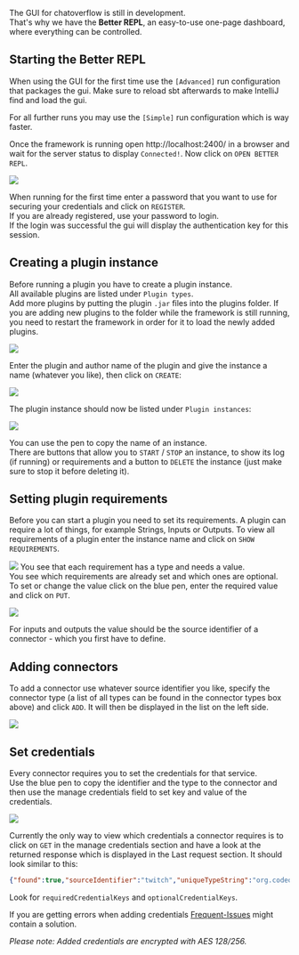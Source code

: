 The GUI for chatoverflow is still in development.  
That's why we have the **Better REPL**, an easy-to-use one-page dashboard, where everything can be controlled.

## Starting the Better REPL
When using the GUI for the first time use the `[Advanced]` run configuration that packages the gui. Make sure to reload sbt afterwards to make IntelliJ find and load the gui.

For all further runs you may use the `[Simple]` run configuration which is way faster.  

Once the framework is running open http://localhost:2400/ in a browser and wait for the server status to display `Connected!`. Now click on `OPEN BETTER REPL`. 

![](/img/usage/login.png)

When running for the first time enter a password that you want to use for securing your credentials and click on `REGISTER`.  
If you are already registered, use your password to login.  
If the login was successful the gui will display the authentication key for this session.  

## Creating a plugin instance
Before running a plugin you have to create a plugin instance.  
All available plugins are listed under `Plugin types`.  
Add more plugins by putting the plugin `.jar` files into the plugins folder. If you are adding new plugins to the folder while the framework is still running, you need to restart the framework in order for it to load the newly added plugins.

![](/img/usage/plugin-types.png)

Enter the plugin and author name of the plugin and give the instance a name (whatever you like), then click on `CREATE`: 

![](/img/usage/create-plugin.png)

The plugin instance should now be listed under `Plugin instances`: 

![](/img/usage/plugin-instances.png)

You can use the pen to copy the name of an instance.  
There are buttons that allow you to `START` / `STOP` an instance, to show its log (if running) or requirements and a button to `DELETE` the instance (just make sure to stop it before deleting it).

## Setting plugin requirements
Before you can start a plugin you need to set its requirements.
A plugin can require a lot of things, for example Strings, Inputs or Outputs.
To view all requirements of a plugin enter the instance name and click on `SHOW REQUIREMENTS`.  

![](/img/usage/plugin-requirements.png)
You see that each requirement has a type and needs a value.  
You see which requirements are already set and which ones are optional.  
To set or change the value click on the blue pen, enter the required value and click on `PUT`.  

![](/img/usage/change-requirement.png)

For inputs and outputs the value should be the source identifier of a connector - which you first have to define.

## Adding connectors
To add a connector use whatever source identifier you like, specify the connector type (a list of all types can be found in the connector types box above) and click `ADD`.  It will then be displayed in the list on the left side.  

![](/img/usage/create-connector.png)

## Set credentials
Every connector requires you to set the credentials for that service.  
Use the blue pen to copy the identifier and the type to the connector and then use the manage credentials field to set key and value of the credentials.

![](/img/usage/credentials.png)

Currently the only way to view which credentials a connector requires is to click on `GET` in the manage credentials section and have a look at the returned response which is displayed in the Last request section. It should look similar to this:
```json
{"found":true,"sourceIdentifier":"twitch","uniqueTypeString":"org.codeoverflow.chatoverflow.requirement.service.twitch.chat.TwitchChatConnector","areCredentialsSet":true,"isRunning":false,"requiredCredentialKeys":["oauth"],"optionalCredentialKeys":[]}
```
Look for `requiredCredentialKeys` and `optionalCredentialKeys`.

If you are getting errors when adding credentials [Frequent-Issues](Frequent-Issues.md#Credentials-value-encrypted-with-wrong-auth-key) might contain a solution.

*Please note: Added credentials are encrypted with AES 128/256.*

